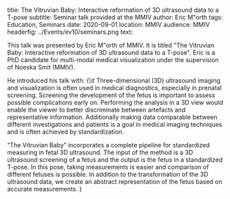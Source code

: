 title: The Vitruvian Baby: Interactive reformation of 3D ultrasound data to a T-pose
subtitle: Seminar talk provided at the MMIV
author: Eric M\"orth
tags: Education, Seminars
date: 2020-09-01
location: MMIV
audience: MMIV
headerfig: ../Events/ev10/seminars.png
text:

This talk was presented by Eric M\"orth of MMIV. It is titled "The Vitruvian Baby: Interactive reformation of 3D ultrasound data to a T-pose". Eric is a PhD candidate for multi-modal medical visualization under the supervision 
of Noeska Smit (MMIV).

He introduced his talk with: {\it 
Three-dimensional (3D) ultrasound imaging and visualization is often used in medical diagnostics, especially in prenatal screening. Screening the development of the fetus is important to assess possible complications early on. Performing the analysis in a 3D view would enable the viewer to better discriminate between artefacts and representative information. Additionally making data comparable between different investigations and patients is a goal in medical imaging techniques and is often achieved by standardization. 

“The Vitruvian Baby” incorporates a complete pipeline for standardized measuring in fetal 3D ultrasound. The input of the method is a 3D ultrasound screening of a fetus and the output is the fetus in a standardized T-pose. In this pose, taking measurements is easier and comparison of different fetuses is possible. In addition to the transformation of the 3D ultrasound data, we create an abstract representation of the fetus based on accurate measurements.
}
